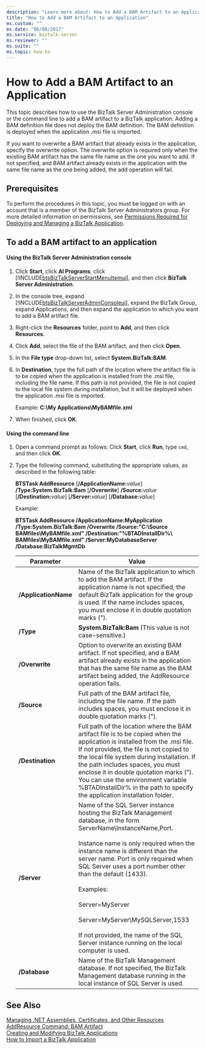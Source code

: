 ```yaml
---
description: "Learn more about: How to Add a BAM Artifact to an Application"
title: "How to Add a BAM Artifact to an Application"
ms.custom: ""
ms.date: "06/08/2017"
ms.service: biztalk-server
ms.reviewer: ""
ms.suite: ""
ms.topic: how-to
---
```

# How to Add a BAM Artifact to an Application
This topic describes how to use the BizTalk Server Administration console or the command line to add a BAM artifact to a BizTalk application. Adding a BAM definition file does not deploy the BAM definition. The BAM definition is deployed when the application .msi file is imported.  
  
 If you want to overwrite a BAM artifact that already exists in the application, specify the overwrite option. The overwrite option is required only when the existing BAM artifact has the same file name as the one you want to add. If not specified, and BAM artifact already exists in the application with the same file name as the one being added, the add operation will fail.  
  
## Prerequisites  
 To perform the procedures in this topic, you must be logged on with an account that is a member of the BizTalk Server Administrators group. For more detailed information on permissions, see [Permissions Required for Deploying and Managing a BizTalk Application](../core/permissions-required-for-deploying-and-managing-a-biztalk-application.md).  
  
## To add a BAM artifact to an application  
  
#### Using the BizTalk Server Administration console  
  
1. Click **Start**, click **Al Programs**, click [!INCLUDE[btsBizTalkServerStartMenuItemui](../includes/btsbiztalkserverstartmenuitemui-md.md)], and then click **BizTalk Server Administration**.  
  
2. In the console tree, expand [!INCLUDE[btsBizTalkServerAdminConsoleui](../includes/btsbiztalkserveradminconsoleui-md.md)], expand the BizTalk Group, expand Applications, and then expand the application to which you want to add a BAM artifact file.  
  
3. Right-click the **Resources** folder, point to **Add**, and then click **Resources**.  
  
4. Click **Add**, select the file of the BAM artifact, and then click **Open**.  
  
5. In the **File type** drop-down list, select **System.BizTalk:BAM**.  
  
6. In **Destination**, type the full path of the location where the artifact file is to be copied when the application is installed from the .msi file, including the file name. If this path is not provided, the file is not copied to the local file system during installation, but it will be deployed when the application .msi file is imported.  
  
    Example: **C:\My Applications\MyBAMfile.xml**  
  
7. When finished, click **OK**.  
  
#### Using the command line  
  
1. Open a command prompt as follows: Click **Start**, click **Run**, type `cmd`, and then click **OK**.  
  
2. Type the following command, substituting the appropriate values, as described in the following table:  
  
    **BTSTask AddResource** [**/ApplicationName:**<em>value</em>] **/Type:System.BizTalk:Bam** [**/Overwrite**] **/Source:**<em>value</em> [**/Destination:**<em>value</em>] [**/Server:**<em>value</em>] [**/Database:**<em>value</em>]  
  
    Example:  
  
    **BTSTask AddResource /ApplicationName:MyApplication /Type:System.BizTalk:Bam /Overwrite /Source:"C:\Source BAMfiles\MyBAMfile.xml" /Destination:"%BTADInstallDir%\ BAMfiles\MyBAMfile.xml" /Server:MyDatabaseServer /Database:BizTalkMgmtDb**  
  
   |Parameter|Value|  
   |---------------|-----------|  
   |**/ApplicationName**|Name of the BizTalk application to which to add the BAM artifact. If the application name is not specified, the default BizTalk application for the group is used. If the name includes spaces, you must enclose it in double quotation marks (").|  
   |**/Type**|**System.BizTalk:Bam** (This value is not case-sensitive.)|  
   |**/Overwrite**|Option to overwrite an existing BAM artifact. If not specified, and a BAM artifact already exists in the application that has the same file name as the BAM artifact being added, the AddResource operation fails.|  
   |**/Source**|Full path of the BAM artifact file, including the file name. If the path includes spaces, you must enclose it in double quotation marks (").|  
   |**/Destination**|Full path of the location where the BAM artifact file is to be copied when the application is installed from the .msi file. If not provided, the file is not copied to the local file system during installation. If the path includes spaces, you must enclose it in double quotation marks ("). You can use the environment variable %BTADInstallDir% in the path to specify the application installation folder.|  
   |**/Server**|Name of the SQL Server instance hosting the BizTalk Management database, in the form ServerName\InstanceName,Port.<br /><br /> Instance name is only required when the instance name is different than the server name. Port is only required when SQL Server uses a port number other than the default (1433).<br /><br /> Examples:<br /><br /> Server=MyServer<br /><br /> Server=MyServer\MySQLServer,1533<br /><br /> If not provided, the name of the SQL Server instance running on the local computer is used.|  
   |**/Database**|Name of the BizTalk Management database. If not specified, the BizTalk Management database running in the local instance of SQL Server is used.|  
  
## See Also  
 [Managing .NET Assemblies, Certificates, and Other Resources](../core/managing-net-assemblies-certificates-and-other-resources.md)   
 [AddResource Command: BAM Artifact](../core/addresource-command-bam-artifact.md)   
 [Creating and Modifying BizTalk Applications](../core/creating-and-modifying-biztalk-applications.md)   
 [How to Import a BizTalk Application](../core/how-to-import-a-biztalk-application.md)
